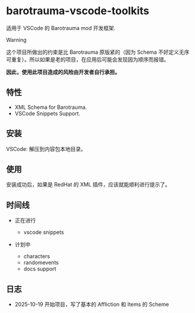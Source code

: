 # barotrauma-vscode-toolkits

适用于 VSCode 的 Barotrauma mod 开发框架.

> [!WARNING]
> 这个项目所做出的约束是比 Barotrauma 原版紧的（因为 Schema 不好定义无序可重复）。所以如果是老的项目，在应用后可能会发现因为顺序而报错。
>
> **因此，使用此项目造成的风险由开发者自行承担。**

## 特性

- XML Schema for Barotrauma.
- VSCode Snippets Support.

## 安装

VSCode: 解压到内容包本地目录。

## 使用

安装成功后，如果是 RedHat 的 XML 插件，应该就能顺利进行提示了。

## 时间线

- 正在进行
  - vscode snippets

- 计划中
  - characters
  - randomevents
  - docs support

## 日志

- 2025-10-19 开始项目，写了基本的 Affliction 和 Items 的 Scheme